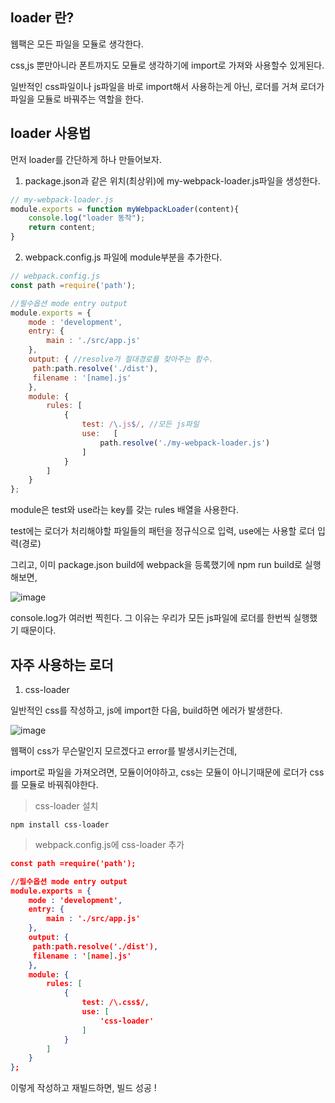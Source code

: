 ## loader 란?

웹팩은 모든 파일을 모듈로 생각한다. 

css,js 뿐만아니라 폰트까지도 모듈로 생각하기에 import로 가져와 사용할수 있게된다.

일반적인 css파일이나 js파일을 바로 import해서 사용하는게 아닌, 로더를 거쳐 로더가 파일을 모듈로 바꿔주는 역할을 한다.

## loader 사용법 
먼저 loader를 간단하게 하나 만들어보자.

1. package.json과 같은 위치(최상위)에 my-webpack-loader.js파일을 생성한다.

```js
// my-webpack-loader.js
module.exports = function myWebpackLoader(content){
    console.log("loader 동작");
    return content;
}
```

2. webpack.config.js 파일에 module부분을 추가한다.

```js
// webpack.config.js
const path =require('path');

//필수옵션 mode entry output
module.exports = {
    mode : 'development',
    entry: {
        main : './src/app.js'
    },
    output: { //resolve가 절대경로를 찾아주는 함수.
     path:path.resolve('./dist'),
     filename : '[name].js'
    },
    module: {
        rules: [
            {
                test: /\.js$/, //모든 js파일
                use:   [
                    path.resolve('./my-webpack-loader.js')
                ]
            }
        ]
    }
};

```

module은  test와 use라는 key를 갖는 rules 배열을 사용한다.

test에는 로더가 처리해야할 파일들의 패턴을 정규식으로 입력, use에는 사용할 로더 입력(경로)

그리고, 이미 package.json build에 webpack을 등록했기에 npm run build로 실행해보면, 

![image](https://github.com/user-attachments/assets/6df303ed-fe2d-47bf-a449-06bf37075712)


console.log가 여러번 찍힌다. 그 이유는 우리가 모든 js파일에 로더를 한번씩 실행했기 때문이다.


## 자주 사용하는 로더

1. css-loader

일반적인 css를 작성하고, js에 import한 다음, build하면 에러가 발생한다.

![image](https://github.com/user-attachments/assets/2beb031d-017a-4bfb-b61a-39651f860185)

웹팩이 css가 무슨말인지 모르겠다고 error를 발생시키는건데,

import로 파일을 가져오려면, 모듈이어야하고, css는 모듈이 아니기때문에 로더가 css를 모듈로 바꿔줘야한다.

> css-loader 설치 
```node
npm install css-loader
```
> webpack.config.js에 css-loader 추가
```json
const path =require('path');

//필수옵션 mode entry output
module.exports = {
    mode : 'development',
    entry: {
        main : './src/app.js'
    },
    output: { 
     path:path.resolve('./dist'),
     filename : '[name].js'
    },
    module: {
        rules: [
            {
                test: /\.css$/,
                use: [
                    'css-loader'
                ]
            }
        ]
    }
};

```
이렇게 작성하고 재빌드하면, 빌드 성공 !

   


